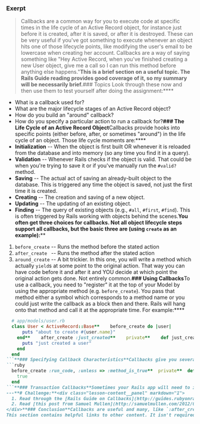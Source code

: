 ### Exerpt
>Callbacks are a common way for you to execute code at specific times in the life cycle of an Active Record object, for instance just before it is created, after it is saved, or after it is destroyed.  These can be very useful if you've got something to execute whenever an object hits one of those lifecycle points, like modifying the user's email to be lowercase when creating her account.  Callbacks are a way of saying something like "Hey Active Record, when you've finished creating a new User object, give me a call so I can run this method before anything else happens."**This is a brief section on a useful topic.  The Rails Guide reading provides good coverage of it, so my summary will be necessarily brief.**###  Topics
Look through these now and then use them to test yourself after doing the assignment:****
* What is a callback used for?
* What are the major lifecycle stages of an Active Record object?
* How do you build an "around" callback?
* How do you specify a particular action to run a callback for?**### The Life Cycle of an Active Record Object**Callbacks provide hooks into specific points (either before, after, or sometimes "around") in the life cycle of an object.  Those life cycle moments are:****
* **Initialization** -- When the object is first built OR whenever it is reloaded from the database and into memory (so any time you find it in a query).
* **Validation** -- Whenever Rails checks if the object is valid. That could be when you're trying to save it or if you've manually run the `#valid?` method.
* **Saving** -- The actual act of saving an already-built object to the database. This is triggered any time the object is saved, not just the first time it is created.
* **Creating** -- The creation and saving of a new object.
* **Updating** -- The updating of an existing object.
* **Finding** -- The query of existing objects (e.g., `#all`, `#first`, `#find`). This is often triggered by Rails working with objects behind the scenes.**You often get three choices for callbacks.  Not all object lifecycle steps support all callbacks, but the basic three are (using `create` as an example):****
1. `before_create` -- Runs the method before the stated action
2. `after_create ` -- Runs the method after the stated action
3. `around_create` -- A bit trickier.  In this one, you will write a method which actually `yield`s at some point to the original action.  That way you can have code before it and after it and YOU decide at which point the original action gets done.  Not entirely common.**### Using Callbacks**To use a callback, you need to "register" it at the top of your Model by using the appropriate method (e.g. `before_create`).  You pass that method either a symbol which corresponds to a method name or you could just write the callback as a block then and there.  Rails will hang onto that method and call it at the appropriate time.  For example:****
```ruby
  # app/models/user.rb
  class User < ActiveRecord::Base**    before_create do |user|
      puts "about to create #{user.name}"
    end**    after_create :just_created**    private**    def just_created
      puts "just created a user"
    end
  end
```**### Specifying Callback Characteristics**Callbacks give you several options for narrowing down or selecting specifically when you want them to run.  If you only want to run a callback when a particular controller action calls it, use the `:on` option, which takes either a single symbol or a full array, e.g. `before_create :run_code, :on => [:create, :update]`.**You can also use conditional logic options `:if` and `:unless` to try a method before running callbacks, for instance:****
```ruby
  before_create :run_code, :unless => :method_is_true**  private**  def method_is_true
    true
  end
```**### Transaction Callbacks**Sometimes your Rails app will need to interact with an external application (which is inherently imperfect) as a part of the save process.  Other times your save will involve juggling several balls at once and, if one fails, they all need to be rolled back.  Typically these cases will involve wrapping your database save operation in a "transaction," which means that either all the steps work or they all fail and are rolled back.**The `commit`ting of a transaction and its potential `rollback` if it fails are both lifecycle events that you can latch onto with callbacks, e.g. `after_commit` and `before_rollback`.  This is uncommon, so consider it another one of those "just remember that it's an option" type things.
---**# Challenge:**<div class="lesson-content__panel" markdown="1">
  1. Read through the [Rails Guide on Callbacks](http://guides.rubyonrails.org/active_record_callbacks.html)
  2. Read [this post from Samuel Mullen](http://samuelmullen.com/2012/01/guidelines-for-using-activerecord-callbacks/) on guidelines for using callbacks.
</div>**### Conclusion**Callbacks are useful and many, like `:after_create` and `:before_destroy`, are pretty common.  There's no rocket science here, just a helpful concept.**### Additional Resources
This section contains helpful links to other content. It isn't required, so consider it supplemental.*** [WikiBooks Reference on Callbacks](http://en.wikibooks.org/wiki/Ruby_on_Rails/ActiveRecord/Callbacks)
